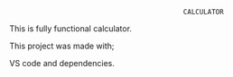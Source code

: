                                                CALCULATOR



This is fully functional calculator.

This project was made with;

VS code and dependencies.